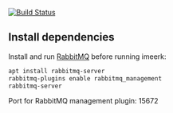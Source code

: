 [![Build Status](https://travis-ci.org/nikialeksey/imeerk.svg?branch=master)](https://travis-ci.org/nikialeksey/imeerk)


## Install dependencies
Install and run [RabbitMQ](https://www.rabbitmq.com) before running imeerk:
```bash
apt install rabbitmq-server
rabbitmq-plugins enable rabbitmq_management
rabbitmq-server
```

Port for RabbitMQ management plugin: 15672
